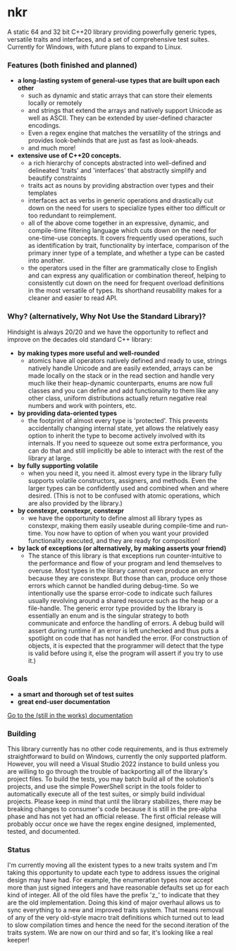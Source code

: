 # nkr
A static 64 and 32 bit C++20 library providing powerfully generic types, versatile traits and interfaces, and a set of comprehensive test suites. Currently for Windows, with future plans to expand to Linux.

### Features (both finished and planned)
- **a long-lasting system of general-use types that are built upon each other**
  - such as dynamic and static arrays that can store their elements locally or remotely
  - and strings that extend the arrays and natively support Unicode as well as ASCII. They can be extended by user-defined character encodings.
  - Even a regex engine that matches the versatility of the strings and provides look-behinds that are just as fast as look-aheads.
  - and much more!
- **extensive use of C++20 concepts.** 
  - a rich hierarchy of concepts abstracted into well-defined and delineated 'traits' and 'interfaces' that abstractly simplify and beautify constraints
  - traits act as nouns by providing abstraction over types and their templates
  - interfaces act as verbs in generic operations and drastically cut down on the need for users to specialize types either too difficult or too redundant to reimplement.
  - all of the above come together in an expressive, dynamic, and compile-time filtering language which cuts down on the need for one-time-use concepts. It covers frequently used operations, such as identification by trait, functionality by interface, comparison of the primary inner type of a template, and whether a type can be casted into another.
  - the operators used in the filter are grammatically close to English and can express any qualification or combination thereof, helping to consistently cut down on the need for frequent overload definitions in the most versatile of types. Its shorthand reusability makes for a cleaner and easier to read API.

### Why? (alternatively, Why Not Use the Standard Library)?
Hindsight is always 20/20 and we have the opportunity to reflect and improve on the decades old standard C++ library:
- **by making types more useful and well-rounded**
  - atomics have all operators natively defined and ready to use, strings natively handle Unicode and are easily extended, arrays can be made locally on the stack or in the read section and handle very much like their heap-dynamic counterparts, enums are now full classes and you can define and add functionality to them like any other class, uniform distributions actually return negative real numbers and work with pointers, etc.
- **by providing data-oriented types**
  - the footprint of almost every type is 'protected'. This prevents accidentally changing internal state, yet allows the relatively easy option to inherit the type to become actively involved with its internals. If you need to squeeze out some extra performance, you can do that and still implicitly be able to interact with the rest of the library at large.
- **by fully supporting volatile**
  - when you need it, you need it. almost every type in the library fully supports volatile constructors, assigners, and methods. Even the larger types can be confidently used and combined when and where desired. (This is not to be confused with atomic operations, which are also provided by the library.)
- **by constexpr, constexpr, constexpr**
  - we have the opportunity to define almost all library types as constexpr, making them easily useable during compile-time and run-time. You now have to option of when you want your provided functionality executed, and they are ready for composition!
- **by lack of exceptions (or alternatively, by making asserts your friend)**
  - The stance of this library is that exceptions run counter-intuitive to the performance and flow of your program and lend themselves to overuse. Most types in the library cannot even produce an error because they are constexpr. But those than can, produce only those errors which cannot be handled during debug-time. So we intentionally use the sparse error-code to indicate such failures usually revolving around a shared resource such as the heap or a file-handle. The generic error type provided by the library is essentially an enum and is the singular strategy to both communicate and enforce the handling of errors. A debug build will assert during runtime if an error is left unchecked and thus puts a spotlight on code that has not handled the error. (For construction of objects, it is expected that the programmer will detect that the type is valid before using it, else the program will assert if you try to use it.)

### Goals
- **a smart and thorough set of test suites**
- **great end-user documentation**

[Go to the (still in the works) documentation](https://r-neal-kelly.github.io/nkr_docs)

### Building
This library currently has no other code requirements, and is thus extremely straightforward to build on Windows, currently the only supported platform. However, you will need a Visual Studio 2022 instance to build unless you are willing to go through the trouble of backporting all of the library's project files. To build the tests, you may batch build all of the solution's projects, and use the simple PowerShell script in the tools folder to automatically execute all of the test suites, or simply build individual projects. Please keep in mind that until the library stabilizes, there may be breaking changes to consumer's code because it is still in the pre-alpha phase and has not yet had an official release. The first official release will probably occur once we have the regex engine designed, implemented, tested, and documented.

### Status
I'm currently moving all the existent types to a new traits system and I'm taking this opportunity to update each type to address issues the original design may have had. For example, the enumeration types now accept more than just signed integers and have reasonable defaults set up for each kind of integer. All of the old files have the prefix 'z_' to indicate that they are the old implementation. Doing this kind of major overhaul allows us to sync everything to a new and improved traits system. That means removal of any of the very old-style macro trait definitions which turned out to lead to slow compilation times and hence the need for the second iteration of the traits system. We are now on our third and so far, it's looking like a real keeper!
